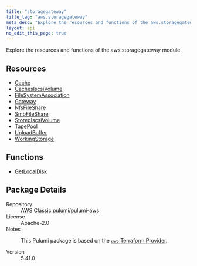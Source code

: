 ```yaml
---
title: "storagegateway"
title_tag: "aws.storagegateway"
meta_desc: "Explore the resources and functions of the aws.storagegateway module."
layout: api
no_edit_this_page: true
---
```


<!-- WARNING: this file was generated by Pulumi Docs Generator. -->
<!-- Do not edit by hand unless you're certain you know what you are doing! -->

Explore the resources and functions of the aws.storagegateway module.

<h2 id="resources">Resources</h2>
<ul class="api">
    <li><a href="cache/" title="Cache"><span class="api-symbol api-symbol--resource"></span>Cache</a></li>
    <li><a href="cachesiscsivolume/" title="CachesIscsiVolume"><span class="api-symbol api-symbol--resource"></span>CachesIscsiVolume</a></li>
    <li><a href="filesystemassociation/" title="FileSystemAssociation"><span class="api-symbol api-symbol--resource"></span>FileSystemAssociation</a></li>
    <li><a href="gateway/" title="Gateway"><span class="api-symbol api-symbol--resource"></span>Gateway</a></li>
    <li><a href="nfsfileshare/" title="NfsFileShare"><span class="api-symbol api-symbol--resource"></span>NfsFileShare</a></li>
    <li><a href="smbfileshare/" title="SmbFileShare"><span class="api-symbol api-symbol--resource"></span>SmbFileShare</a></li>
    <li><a href="storediscsivolume/" title="StoredIscsiVolume"><span class="api-symbol api-symbol--resource"></span>StoredIscsiVolume</a></li>
    <li><a href="tapepool/" title="TapePool"><span class="api-symbol api-symbol--resource"></span>TapePool</a></li>
    <li><a href="uploadbuffer/" title="UploadBuffer"><span class="api-symbol api-symbol--resource"></span>UploadBuffer</a></li>
    <li><a href="workingstorage/" title="WorkingStorage"><span class="api-symbol api-symbol--resource"></span>WorkingStorage</a></li>
</ul>

<h2 id="functions">Functions</h2>
<ul class="api">
    <li><a href="getlocaldisk/" title="GetLocalDisk"><span class="api-symbol api-symbol--function"></span>GetLocalDisk</a></li>
</ul>

<h2 id="package-details">Package Details</h2>
<dl class="package-details">
	<dt>Repository</dt>
	<dd><a href="https://github.com/pulumi/pulumi-aws">AWS Classic pulumi/pulumi-aws</a></dd>
	<dt>License</dt>
	<dd>Apache-2.0</dd>
	<dt>Notes</dt>
	<dd><p>This Pulumi package is based on the <a href="https://github.com/hashicorp/terraform-provider-aws"><code>aws</code> Terraform Provider</a>.</p>
</dd>
	<dt>Version</dt>
	<dd>5.41.0</dd>
</dl>

